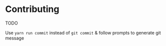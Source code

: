 # Contributing

TODO

Use `yarn run commit` instead of `git commit` & follow prompts to generate git message
